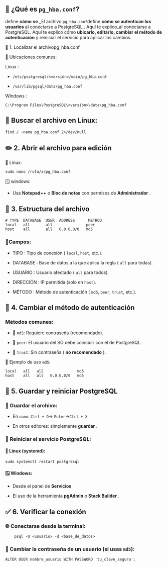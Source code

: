 ## 📝 **¿Qué es `pg_hba.conf`?**

define **cómo** **se** _El archivo `pg_hba.conf`define **cómo se autentican los usuarios** al conectarse a PostgreSQL . Aquí te explico_al conectarse a PostgreSQL. Aquí te explico cómo **ubicarlo, editarlo, cambiar el método de autenticación** y reiniciar el servicio para aplicar los cambios.

📍 1. Localizar el archivopg_hba.conf

🔎 Ubicaciones comunes:

Linux :

- `/etc/postgresql/<versión>/main/pg_hba.conf`

- `/var/lib/pgsql/data/pg_hba.conf`

WIndows :

`C:\Program Files\PostgreSQL\<versión>\data\pg_hba.conf`

## 🧰 Buscar el archivo en Linux:

```linux
find / -name pg_hba.conf 2>/dev/null
```

## ✏️ 2. Abrir el archivo para edición

🐧 Linux:

```linux
sudo nano /ruta/a/pg_hba.conf
```

 🪟 windows:
- Usa **Notepad++** o **Bloc de notas** con permisos de **Administrador** .

## 🧬 3. Estructura del archivo

```linux
# TYPE  DATABASE  USER  ADDRESS      METHOD
local   all       all               peer
host    all       all   0.0.0.0/0   md5
```

### 🧩Campos:

- TIPO : Tipo de conexión ( `local`, `host`, etc.).

- DATABASE : Base de datos a la que aplica la regla ( `all` para todas).

- USUARIO : Usuario afectado ( `all` para todos).

- DIRECCIÓN : IP permitida (solo en `host`).

- MÉTODO : Método de autenticación ( `md5`, `peer`, `trust`, etc.).

## 🔄 4. Cambiar el método de autenticación

### Métodos comunes:

- 🔐 `md5`: Requiere contraseña (recomendado).
    
- 🤝 `peer`: El usuario del SO debe coincidir con el de PostgreSQL.
    
- 🚨 `trust`: Sin contraseña ( **no recomendado** ).

🔁 Ejemplo de uso `md5`:

```linux
local   all   all               md5
host    all   all   0.0.0.0/0   md5
```

## 💾 5. Guardar y reiniciar PostgreSQL

### 🧷 Guardar el archivo:

- En `nano`: `Ctrl + O`→ `Enter`→`Ctrl + X`
    
- En otros editores: simplemente **guardar** .
    
### 🔁 Reiniciar el servicio PostgreSQL:

#### 🔧 Linux (systemd):

```linux
sudo systemctl restart postgresql
```

#### 🪟 Windows:

- Desde el panel de **Servicios**
    
- El uso de la herramienta **pgAdmin** o **Stack Builder** .

## ✅ 6. Verificar la conexión

### 🌐 Conectarse desde la terminal:

```linux
	psql -U <usuario> -d <base_de_datos>

```

### 🔑 Cambiar la contraseña de un usuario (si usas `md5`):

```linux
ALTER USER nombre_usuario WITH PASSWORD 'tu_clave_segura';

```
